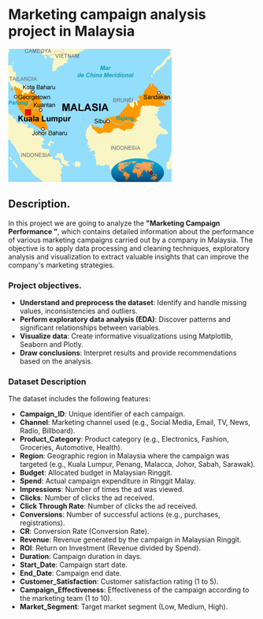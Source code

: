 # Marketing campaign analysis project in Malaysia

![Portada del Proyecto](./Malasia.png)


## Description.
In this project we are going to analyze the **"Marketing Campaign Performance ”**, which contains detailed information about the performance of various marketing campaigns carried out by a company in Malaysia. The objective is to apply data processing and cleaning techniques, exploratory analysis and visualization to extract valuable insights that can improve the company's marketing strategies.

### Project objectives.
- **Understand and preprocess the dataset**: Identify and handle missing values, inconsistencies and outliers.
- **Perform exploratory data analysis (EDA)**: Discover patterns and significant relationships between variables.
- **Visualize data**: Create informative visualizations using Matplotlib, Seaborn and Plotly.
- **Draw conclusions**: Interpret results and provide recommendations based on the analysis.

### Dataset Description
The dataset includes the following features:

- **Campaign_ID**: Unique identifier of each campaign.
- **Channel**: Marketing channel used (e.g., Social Media, Email, TV, News, Radio, Billboard).
- **Product_Category**: Product category (e.g., Electronics, Fashion, Groceries, Automotive, Health).
- **Region**: Geographic region in Malaysia where the campaign was targeted (e.g., Kuala Lumpur, Penang, Malacca, Johor, Sabah, Sarawak).
- **Budget**: Allocated budget in Malaysian Ringgit.
- **Spend**: Actual campaign expenditure in Ringgit Malay.
- **Impressions**: Number of times the ad was viewed.
- **Clicks**: Number of clicks the ad received.
- **Click Through Rate**: Number of clicks the ad received.
- **Conversions**: Number of successful actions (e.g., purchases, registrations).
- **CR**: Conversion Rate (Conversion Rate).
- **Revenue**: Revenue generated by the campaign in Malaysian Ringgit.
- **ROI**: Return on Investment (Revenue divided by Spend).
- **Duration**: Campaign duration in days.
- **Start_Date**: Campaign start date.
- **End_Date**: Campaign end date.
- **Customer_Satisfaction**: Customer satisfaction rating (1 to 5).
- **Campaign_Effectiveness**: Effectiveness of the campaign according to the marketing team (1 to 10).
- **Market_Segment**: Target market segment (Low, Medium, High).
